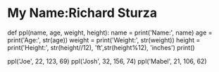 # My Name:Richard Sturza

def ppl(name, age, weight, height):
    name = print('Name:', name)
    age = print('Age:', str(age))
    weight = print('Weight:', str(weight))
    height = print('Height:', str(height//12), 'ft',str(height%12), 'inches')
    print()
    
    
    
ppl('Joe', 22, 123, 69) 
ppl('Josh', 32, 156, 74)
ppl('Mabel', 21, 106, 62)
 

